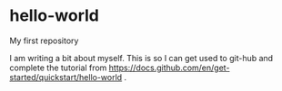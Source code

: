 # hello-world
My first repository

I am writing a bit about myself. This is so I can get used to git-hub and complete the tutorial from https://docs.github.com/en/get-started/quickstart/hello-world .
